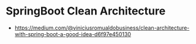 # SpringBoot Clean Architecture
* https://medium.com/@viniciusromualdobusiness/clean-architecture-with-spring-boot-a-good-idea-d6f97e450130

